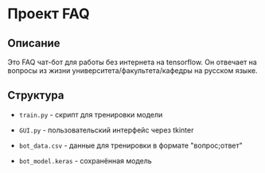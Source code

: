 # Проект FAQ

## Описание
Это FAQ чат-бот для работы без интернета на tensorflow. Он отвечает на вопросы из жизни университета/факультета/кафедры на русском языке.

## Структура
* ```train.py``` - скрипт для тренировки модели
* ```GUI.py``` - пользовательский интерфейс через tkinter


* ```bot_data.csv``` - данные для тренировки в формате "вопрос;ответ"
* ```bot_model.keras``` - сохранённая модель
